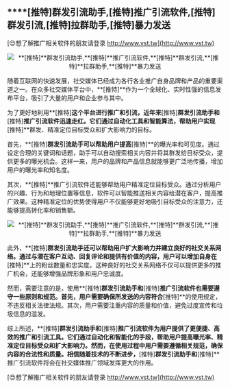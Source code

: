 ## ****[推特]**群发引流助手,**[推特]**推广引流软件,**[推特]**群发引流,**[推特]**拉群助手,**[推特]**暴力发送**

[😍想了解推广相关软件的朋友请登录 http://www.vst.tw](http://www.vst.tw)

 <center><img src="https://vst.tw/MP4/tuiguang/png/3.png" alt="**[推特]**群发引流助手,**[推特]**推广引流软件,**[推特]**群发引流,**[推特]**拉群助手,**[推特]**暴力发送"></center>

随着互联网的快速发展，社交媒体已经成为各行各业推广自身品牌和产品的重要渠道之一。在众多社交媒体平台中，**[推特]**作为一个全球化、实时性强的信息发布平台，吸引了大量的用户和企业参与其中。

为了更好地利用**[推特]**这个平台进行推广和引流，近年来**[推特]**群发引流助手和**[推特]**推广引流软件迅速走红。它们通过自动化工具和智能算法，帮助用户实现**[推特]**群发、精准定位目标受众和扩大影响力的目标。

首先，**[推特]**群发引流助手可以帮助用户提高**[推特]**的曝光率和可见度。通过设定合理的关键词和话题，助手可以自动搜索相关内容并将其群发给目标受众，提供更多的曝光机会。这样一来，用户的品牌和产品信息就能够更广泛地传播，增加用户的曝光率和知名度。

其次，**[推特]**推广引流软件还能够帮助用户精准定位目标受众。通过分析用户的兴趣、行为和地理位置等信息，软件可以智能推送相关内容给潜在客户，提高推广效果。这种精准定位的优势使得用户不仅能够更好地吸引目标受众的注意力，还能够提高转化率和销售额。

 <center><img src="https://vst.tw/MP4/tuiguang/png/7.png" alt="**[推特]**群发引流助手,**[推特]**推广引流软件,**[推特]**群发引流,**[推特]**拉群助手,**[推特]**暴力发送"></center>

此外，**[推特]**群发引流助手还可以帮助用户扩大影响力并建立良好的社交关系网络。通过与潜在客户互动、回复评论和提供有价值的内容，用户可以增加自身在**[推特]**上的粉丝数量和忠实度。这种良好的社交关系网络不仅可以提供更多的推广机会，还能够增强品牌形象和用户忠诚度。

然而，需要注意的是，使用**[推特]**群发引流助手和**[推特]**推广引流软件也需要遵守一些原则和规范。首先，用户需要确保所发送的内容符合**[推特]**的使用规定，不违反相关法律法规。其次，用户需要注重内容的质量和价值，避免过度宣传和垃圾信息的滥发。

综上所述，**[推特]**群发引流助手和**[推特]**推广引流软件为用户提供了更便捷、高效的推广和引流工具。它们通过自动化和智能化的手段，帮助用户提高曝光率、精准定位目标受众和扩大影响力。然而，在使用过程中用户需要遵循相关规范，确保内容的合法性和质量。相信随着技术的不断进步，**[推特]**群发引流助手和**[推特]**推广引流软件将会在社交媒体推广领域发挥更大的作用。

[😍想了解推广相关软件的朋友请登录 http://www.vst.tw](http://www.vst.tw)



